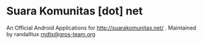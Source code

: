 Suara Komunitas [dot] net
=========================

An Official Android Applications for http://suarakomunitas.net/ . Maintained by randalltux <rndtx@gros-team.org>
